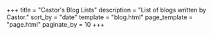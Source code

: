 +++
title = "Castor's Blog Lists"
description = "List of blogs written by Castor."
sort_by = "date"
template = "blog.html"
page_template = "page.html"
paginate_by = 10
+++